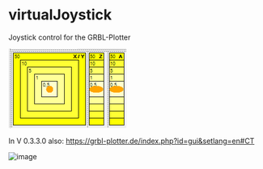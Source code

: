 # virtualJoystick

Joystick control for the GRBL-Plotter

![Joystick control](joystick.png)

In V 0.3.3.0 also: https://grbl-plotter.de/index.php?id=gui&setlang=en#CT

![image](https://user-images.githubusercontent.com/19973251/224361663-ae913384-f726-4146-8a0e-d0b4927ea472.png)
